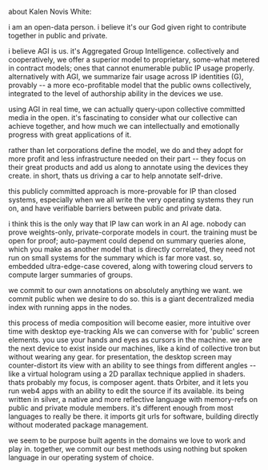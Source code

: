 about Kalen Novis White:

i am an open-data person.  i believe it's our God given right to contribute together in public and private.

i believe AGI is us.  it's Aggregated Group Intelligence. collectively and cooperatively, we offer a superior model to proprietary, some-what metered in contract models; ones that cannot enumerable public IP usage properly. alternatively with AGI, we summarize fair usage across IP identities (G), provably -- a more eco-profitable model that the public owns collectively, integrated to the level of authorship ability in the devices we use.

using AGI in real time, we can actually query-upon collective committed media in the open.  it's fascinating to consider what our collective can achieve together, and how much we can intellectually and emotionally progress with great applications of it.

rather than let corporations define the model, we do and they adopt for more profit and less infrastructure needed on their part -- they focus on their great products and add us along to annotate using the devices they create.  in short, thats us driving a car to help annotate self-drive.

this publicly committed approach is more-provable for IP than closed systems, especially when we all write the very operating systems they run on, and have verifiable barriers between public and private data.

i think this is the only way that IP law can work in an AI age.  nobody can prove weights-only, private-corporate models in court.  the training must be open for proof; auto-payment could depend on summary queries alone, which you make as another model that is directly correlated, they need not run on small systems for the summary which is far more vast.  so, embedded ultra-edge-case covered, along with towering cloud servers to compute larger summaries of groups.

we commit to our own annotations on absolutely anything we want.  we commit public when we desire to do so.  this is a giant decentralized media index with running apps in the nodes.

this process of media composition will become easier, more intuitive over time with desktop eye-tracking AIs we can converse with for 'public' screen elements.  you use your hands and eyes as cursors in the machine.  we are the next device to exist inside our machines, like a kind of collective tron but without wearing any gear.  for presentation, the desktop screen may counter-distort its view with an ability to see things from different angles -- like a virtual hologram using a 2D parallax technique applied in shaders.  thats probably my focus, is composer agent.  thats Orbiter, and it lets you run web4 apps with an ability to edit the source if its available.  its being written in silver, a native and more reflective  language with memory-refs on public and private module members.  it's different enough from most languages to really be there.  it imports git urls for software, building directly without moderated package management.

we seem to be purpose built agents in the domains we love to work and play in.  together, we commit our best methods using nothing but spoken language in our operating system of choice.